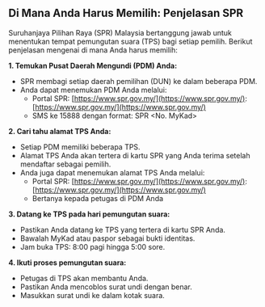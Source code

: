 ## Di Mana Anda Harus Memilih: Penjelasan SPR

Suruhanjaya Pilihan Raya (SPR) Malaysia bertanggung jawab untuk menentukan tempat pemungutan suara (TPS) bagi setiap pemilih. Berikut penjelasan mengenai di mana Anda harus memilih:

**1. Temukan Pusat Daerah Mengundi (PDM) Anda:**

* SPR membagi setiap daerah pemilihan (DUN) ke dalam beberapa PDM.
* Anda dapat menemukan PDM Anda melalui:
    * Portal SPR: [https://www.spr.gov.my/](https://www.spr.gov.my/): [https://www.spr.gov.my/](https://www.spr.gov.my/)
    * SMS ke 15888 dengan format: SPR <No. MyKad>

**2. Cari tahu alamat TPS Anda:**

* Setiap PDM memiliki beberapa TPS.
* Alamat TPS Anda akan tertera di kartu SPR yang Anda terima setelah mendaftar sebagai pemilih.
* Anda juga dapat menemukan alamat TPS Anda melalui:
    * Portal SPR: [https://www.spr.gov.my/](https://www.spr.gov.my/): [https://www.spr.gov.my/](https://www.spr.gov.my/)
    * Bertanya kepada petugas di PDM Anda

**3. Datang ke TPS pada hari pemungutan suara:**

* Pastikan Anda datang ke TPS yang tertera di kartu SPR Anda.
* Bawalah MyKad atau paspor sebagai bukti identitas.
* Jam buka TPS: 8:00 pagi hingga 5:00 sore.

**4. Ikuti proses pemungutan suara:**

* Petugas di TPS akan membantu Anda.
* Pastikan Anda mencoblos surat undi dengan benar.
* Masukkan surat undi ke dalam kotak suara.

